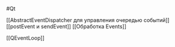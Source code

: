 #Qt

[[AbstractEventDispatcher  для управления очередью событий]]
[[postEvent и sendEvent]]
[[Обработка Events]]

[[QEventLoop]]



